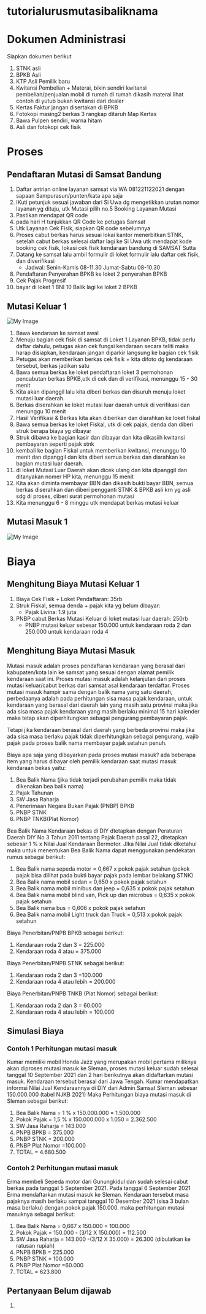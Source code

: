 # tutorialurusmutasibaliknama
# Dokumen Administrasi
Siapkan dokumen berikut
1. STNK asli
2. BPKB Asli
3. KTP Asli Pemilik baru
4. Kwitansi Pembelian + Materai, bikin sendiri kwitansi pembelian/penjualan mobil di rumah di rumah dikasih materai lihat contoh di yutub bukan kwitansi dari dealer
5. Kertas Faktur jangan disertakan di BPKB
6. Fotokopi masing2 berkas 3 rangkap ditaruh Map Kertas
7. Bawa Pulpen sendiri, warna hitam
8. Asli dan fotokopi cek fisik
# Proses
## Pendaftaran Mutasi di Samsat Bandung
1. Daftar antrian online layanan samsat via WA 081221122021 dengan sapaan Sampurasun/punten/kata apa saja
2. IKuti petunjuk sesuai jawaban dari Si Uwa dg mengetikkan urutan nomor layanan yg dituju, utk Mutasi pilih no.5 Booking Layanan Mutasi
3. Pastikan mendapat QR code
4. pada hari H tunjukkan QR Code ke petugas Samsat
5. Utk Layanan Cek Fisik, siapkan QR code sebelumnya
6. Proses cabut berkas harus sesuai lokai kantor menerbitkan STNK, setelah cabut berkas selesai daftar lagi ke Si Uwa utk mendapat kode booking cek fisik, lokasi cek fisik kendaraan bandung di SAMSAT Sutta
7. Datang ke samsat lalu ambil formulir di loket formulir lalu daftar cek fisik, dan diverifikasi
   - Jadwal: Senin-Kamis 08-11.30 Jumat-Sabtu 08-10.30
8. Pendaftaran Penyerahan BPKB ke loket 2 penyerahan BPKB 
9. Cek Pajak Progresif
9. bayar di loket 1 BNI
10 Balik lagi ke loket 2 BPKB
## Mutasi Keluar 1
![My Image](https://github.com/Ianagung/tutorialurusmutasibaliknama/blob/1e3160de135ac07781154fba80122801cd1f1bd8/images/MutasiKeluar.jpg)
1. Bawa kendaraan ke samsat awal
2. Menuju bagian cek fisik di samsat di Loket 1 Layanan BPKB, tidak perlu daftar dahulu, petugas akan cek fungsi kendaraan secara teliti maka harap disiapkan, kendaraan jangan diparkir langsung ke bagian cek fisik
3. Petugas akan memberikan berkas cek fisik + kita difoto dg kendaraan tersebut, berkas jadikan satu
4. Bawa semua berkas ke loket pendaftaran loket 3 permohonan pencabutan berkas BPKB,utk di cek dan di verifikasi, menunggu 15 - 30 menit
5. Kita akan dipanggil lalu kita diberi berkas dan disuruh menuju loket mutasi luar daerah.
6. Berkas diserahkan ke loket mutasi luar daerah untuk di verifikasi dan menunggu 10 menit
7. Hasil Verifikasi & Berkas kita akan diberikan dan diarahkan ke loket fiskal
8. Bawa semua berkas ke loket Fiskal, utk di cek pajak, denda dan diberi struk berapa biaya yg dibayar
9. Struk dibawa ke bagian kasir dan dibayar dan kita dikasiih kwitansi pembayaran seperti pajak stnk
10. kembali ke bagian Fiskal untuk memberikan kwitansi, menunggu 10 menit dan dipanggil dan kita diberi semua berkas dan diarahkan ke bagian mutasi luar daerah.
11. di loket Mutasi Luar Daerah akan dicek ulang dan kita dipanggil dan ditanyakan nomer HP kita, menunggu 15 menit
12. Kita akan diminta membayar BBN dan dikasih bukti bayar BBN, semua berkas diserahkan dan diberi pengganti STNK & BPKB asli krn yg asli sdg di proses, diberi surat permohonan mutasi
13. Kita menunggu 6 - 8 minggu utk mendapat berkas mutasi keluar
## Mutasi Masuk 1
![My Image](https://github.com/Ianagung/tutorialurusmutasibaliknama/blob/1e3160de135ac07781154fba80122801cd1f1bd8/images/MutasiMasuk.jpg)
# Biaya
## Menghitung Biaya Mutasi Keluar 1
1. Biaya Cek Fisik + Loket Pendaftaran: 35rb
2. Struk Fiskal, semua denda + pajak kita yg belum dibayar:
   - Pajak Livina: 1.9 juta
3. PNBP cabut Berkas Mutasi Keluar di loket mutasi luar daerah: 250rb
   - PNBP mutasi keluar sebesar 150.000 untuk kendaraan roda 2 dan 250.000 untuk kendaraan roda 4
## Menghitung Biaya Mutasi Masuk

Mutasi masuk adalah proses pendaftaran kendaraan yang berasal dari kabupaten/kota lain ke  samsat yang sesuai dengan alamat pemilik kendaraan saat ini. Proses mutasi masuk adalah kelanjutan dari proses mutasi keluar/cabut berkas dari samsat asal kendaraan terdaftar. Proses mutasi masuk hampir sama dengan  balik nama yang satu daerah, perbedaanya adalah pada perhitungan sisa masa pajak kendaraan, untuk kendaraan yang berasal dari daerah lain yang  masih satu provinsi maka jika ada sisa masa pajak kendaraan yang masih berlaku minimal 15 hari kalender maka tetap akan diperhitungkan sebagai pengurang pembayaran pajak.

Tetapi jika kendaraan berasal dari daerah yang berbeda provinsi maka jika ada sisa masa berlaku pajak tidak diperhitungkan sebagai pengurang, wajib pajak pada proses balik nama membayar pajak setahun penuh.

Biaya apa saja yang dibayarkan pada proses mutasi masuk? ada beberapa item yang harus dibayar oleh pemilik kendaraan saat mutasi masuk kendaraan bekas yaitu:

1. Bea Balik Nama (jika tidak terjadi perubahan pemilik maka tidak dikenakan bea balik nama)
2. Pajak Tahunan  
3. SW Jasa Raharja 
4. Penerimaan Negara Bukan Pajak (PNBP) BPKB 
5. PNBP STNK 
6. PNBP TNKB(Plat Nomor)

Bea Balik Nama Kendaraan bekas di DIY dtetapkan dengan Peraturan Daerah  DIY  No 3 Tahun 2011 tentang Pajak Daerah pasal 22, ditetapkan sebesar 1 %  x Nilai Jual Kendaraan Bermotor. JIka Nilai Jual tidak diketahui maka untuk menentukan Bea Balik Nama dapat menggunakan pendekatan rumus sebagai berikut:

1. Bea Balik nama sepeda motor = 0,667 x pokok pajak setahun (pokok pajak bisa dilihat pada bukti bayar pajak pada lembar belakang STNK)
2. Bea Balik nama  mobil sedan  = 0,650  x pokok pajak setahun 
3. Bea Balik nama mobil minibus dan jeep  = 0,635 x pokok pajak setahun
4. Bea Balik nama mobil blind van, Pick up dan microbus  = 0,635 x pokok pajak setahun
5. Bea Balik nama bus = 0,606 x pokok pajak setahun
6. Bea Balik nama mobil Light truck dan Truck  = 0,513 x pokok pajak setahun

Biaya Penerbitan/PNPB BPKB sebagai berikut:

1. Kendaraan roda 2 dan 3 = 225.000
2. Kendaraan roda 4 atau = 375.000

Biaya Penerbitan/PNPB STNK sebagai berikut:

1. Kendaraan roda 2 dan 3 =100.000
2. Kendaraan roda 4 atau lebih  = 200.000

Biaya Penerbitan/PNPB TNKB (Plat Nomor) sebagai berikut: 

1. Kendaraan roda 2 dan 3 = 60.000
2. Kendaraan roda 4 atau lebih = 100.000
## Simulasi Biaya
### Contoh 1 Perhitungan mutasi masuk

Kumar memiliki mobil  Honda Jazz yang merupakan mobil pertama miliknya akan diproses mutasi masuk ke Sleman, proses mutasi keluar sudah selesai tanggal 10 September 2021 dan 2 hari berikutnya akan didaftarkan mutasi masuk. Kendaraan tersebut berasal dari Jawa Tengah. Kumar mendapatkan informsi Nilai Jual Kendaraannya di DIY dari Admin Samsat Sleman sebesar 150.000.000 (tabel NJKB 2021) Maka Perhitungan biaya mutasi masuk di Sleman sebagai berikut:

1. Bea Balik  Nama = 1 % x 150.000.000 = 1.500.000
2. Pokok Pajak = 1,5 % x 150.000.000 x 1.050 = 2.362.500
3. SW Jasa Raharja = 143.000
4. PNPB BPKB = 375.000
5. PNBP STNK = 200.000
6. PNBP Plat Nomor =100.000
7. TOTAL = 4.680.500

### Contoh 2 Perhitungan mutasi masuk

Erma membeli Sepeda motor dari Gunungkidul dan sudah selesai cabut berkas pada tanggal 5 September 2021. Pada tanggal 6 September 2021 Erma mendaftarkan mutasi masuk ke Sleman. Kendaraan tersebut masa pajaknya masih berlaku sampai tanggal  10 Desember 2021 (sisa 3 bulan masa berlaku) dengan pokok pajak 150.000. maka perhitungan mutasi masuknya sebagai berikut:

1. Bea Balik  Nama = 0,667 x 150.000 = 100.000
2. Pokok Pajak = 150.000 - (3/12 X 150.000) =  112.500
3. SW Jasa Raharja = 143.000 -(3/12 X 35.000) =  26.300 (dibulatkan ke ratusan rupiah)
4. PNPB BPKB = 225.000
5. PNBP STNK = 100.000
6. PNBP Plat Nomor =60.000
7. TOTAL =  623.800

## Pertanyaan Belum dijawab
1. 
